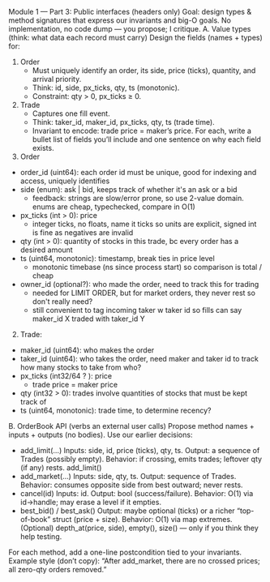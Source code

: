 Module 1 — Part 3: Public interfaces (headers only)
Goal: design types & method signatures that express our invariants and big-O goals. No implementation, no code dump — you propose; I critique.
A. Value types (think: what data each record must carry)
Design the fields (names + types) for:
1. Order
    - Must uniquely identify an order, its side, price (ticks), quantity, and arrival priority.
    - Think: id, side, px_ticks, qty, ts (monotonic).
    - Constraint: qty > 0, px_ticks ≥ 0.
2. Trade
    - Captures one fill event.
    - Think: taker_id, maker_id, px_ticks, qty, ts (trade time).
    - Invariant to encode: trade price = maker’s price.
For each, write a bullet list of fields you’ll include and one sentence on why each field exists.
1. Order
- order_id (uint64): each order id must be unique, good for indexing and access, uniquely identifies
- side (enum): ask | bid, keeps track of whether it's an ask or a bid
    - feedback: strings are slow/error prone, so use 2-value domain. enums are cheap, typechecked, compare in O(1)
- px_ticks (int > 0): price 
    - integer ticks, no floats, name it ticks so units are explicit, signed int is fine as negatives are invalid
- qty (int > 0): quantity of stocks in this trade, bc every order has a desired amount
- ts (uint64, monotonic): timestamp, break ties in price level
    - monotonic timebase (ns since process start) so comparison is total / cheap
- owner_id (optional?): who made the order, need to track this for trading
    - needed for LIMIT ORDER, but for market orders, they never rest so don't really need?
    - still convenient to tag incoming taker w taker id so fills can say maker_id X traded with taker_id Y
2. Trade:
- maker_id (uint64): who makes the order
- taker_id (uint64): who takes the order, need maker and taker id to track how many stocks to take from who?
- px_ticks (int32/64 ? ): price 
    - trade price = maker price
- qty (int32 > 0): trades involve quantities of stocks that must be kept track of
- ts (uint64, monotonic): trade time, to determine recency?

B. OrderBook API (verbs an external user calls)
Propose method names + inputs + outputs (no bodies). Use our earlier decisions:
- add_limit(...)
    Inputs: side, id, price (ticks), qty, ts.
    Output: a sequence of Trades (possibly empty).
    Behavior: if crossing, emits trades; leftover qty (if any) rests.
add_limit()
- add_market(...)
    Inputs: side, qty, ts.
    Output: sequence of Trades.
    Behavior: consumes opposite side from best outward; never rests.
- cancel(id)
    Inputs: id.
    Output: bool (success/failure).
    Behavior: O(1) via id→handle; may erase a level if it empties.
- best_bid() / best_ask()
    Output: maybe optional<int> (ticks) or a richer “top-of-book” struct (price + size).
    Behavior: O(1) via map extremes.
    (Optional) depth_at(price, side), empty(), size() — only if you think they help testing.

For each method, add a one-line postcondition tied to your invariants. Example style (don’t copy):
“After add_market, there are no crossed prices; all zero-qty orders removed.”